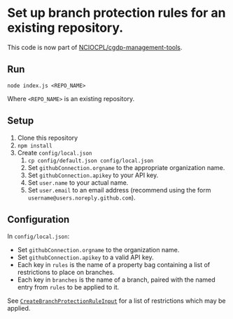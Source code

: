 # Set up branch protection rules for an existing repository.

This code is now part of [NCIOCPL/cgdp-management-tools](https://github.com/NCIOCPL/cgdp-management-tools).

## Run

    node index.js <REPO_NAME>

Where `<REPO_NAME>` is an existing repository.

## Setup

1. Clone this repository
2. `npm install`
3. Create `config/local.json`
    1. `cp config/default.json config/local.json`
    2. Set `githubConnection.orgname` to the appropriate organization name.
    3. Set `githubConnection.apikey` to your API key.
    4. Set `user.name` to your actual name.
    5. Set `user.email` to an email address (recommend using the form `username@users.noreply.github.com`).

## Configuration

In `config/local.json`:

* Set `githubConnection.orgname` to the organization name.
* Set `githubConnection.apikey` to a valid API key.
* Each key in `rules` is the name of a property bag containing a list of restrictions to place on branches.
* Each key in `branches` is the name of a branch, paired with the named entry from `rules` to be applied to it.

See [`CreateBranchProtectionRuleInput`](https://docs.github.com/en/graphql/reference/input-objects#createbranchprotectionruleinput) for a list of restrictions which may be applied.